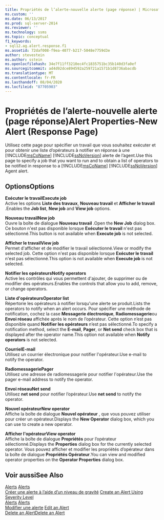 ```yaml
---
title: Propriétés de l’alerte-nouvelle alerte (page réponse) | Microsoft Docs
ms.custom: ''
ms.date: 06/13/2017
ms.prod: sql-server-2014
ms.reviewer: ''
ms.technology: ssms
ms.topic: conceptual
f1_keywords:
- sql12.ag.alert.response.f1
ms.assetid: 72daf008-f9ea-4077-b217-5048e7759d3e
author: stevestein
ms.author: sstein
ms.openlocfilehash: 34e7f11ff3210ec4fc1835751bc35b140d3fa0ef
ms.sourcegitcommit: ad4d92dce894592a259721a1571b1d8736abacdb
ms.translationtype: MT
ms.contentlocale: fr-FR
ms.lasthandoff: 08/04/2020
ms.locfileid: "87705903"
---
```

# <a name="alert-properties-new-alert-response-page"></a><span data-ttu-id="cc7b0-102">Propriétés de l’alerte-nouvelle alerte (page réponse)</span><span class="sxs-lookup"><span data-stu-id="cc7b0-102">Alert Properties-New Alert (Response Page)</span></span>
  <span data-ttu-id="cc7b0-103">Utilisez cette page pour spécifier un travail que vous souhaitez exécuter et pour obtenir une liste d’opérateurs à notifier en réponse à une [!INCLUDE[msCoName](../../includes/msconame-md.md)] [!INCLUDE[ssNoVersion](../../includes/ssnoversion-md.md)] alerte de l’agent.</span><span class="sxs-lookup"><span data-stu-id="cc7b0-103">Use this page to specify a job that you want to run and to obtain a list of operators to be notified in response to a [!INCLUDE[msCoName](../../includes/msconame-md.md)] [!INCLUDE[ssNoVersion](../../includes/ssnoversion-md.md)] Agent alert.</span></span>  
  
## <a name="options"></a><span data-ttu-id="cc7b0-104">Options</span><span class="sxs-lookup"><span data-stu-id="cc7b0-104">Options</span></span>  
 <span data-ttu-id="cc7b0-105">**Exécuter le travail**</span><span class="sxs-lookup"><span data-stu-id="cc7b0-105">**Execute job**</span></span>  
 <span data-ttu-id="cc7b0-106">Active les options **Liste des travaux**, **Nouveau travail** et **Afficher le travail** .</span><span class="sxs-lookup"><span data-stu-id="cc7b0-106">Enables the **Job list**, **New job** and **View job** options.</span></span>  
  
 <span data-ttu-id="cc7b0-107">**Nouveau travail**</span><span class="sxs-lookup"><span data-stu-id="cc7b0-107">**New job**</span></span>  
 <span data-ttu-id="cc7b0-108">Ouvre la boîte de dialogue **Nouveau travail** .</span><span class="sxs-lookup"><span data-stu-id="cc7b0-108">Open the **New Job** dialog box.</span></span> <span data-ttu-id="cc7b0-109">Ce bouton n'est pas disponible lorsque **Exécuter le travail** n'est pas sélectionné.</span><span class="sxs-lookup"><span data-stu-id="cc7b0-109">This button is not available when **Execute job** is not selected.</span></span>  
  
 <span data-ttu-id="cc7b0-110">**Afficher le travail**</span><span class="sxs-lookup"><span data-stu-id="cc7b0-110">**View job**</span></span>  
 <span data-ttu-id="cc7b0-111">Permet d'afficher et de modifier le travail sélectionné.</span><span class="sxs-lookup"><span data-stu-id="cc7b0-111">View or modify the selected job.</span></span> <span data-ttu-id="cc7b0-112">Cette option n'est pas disponible lorsque **Exécuter le travail** n'est pas sélectionné.</span><span class="sxs-lookup"><span data-stu-id="cc7b0-112">This option is not available when **Execute job** is not selected.</span></span>  
  
 <span data-ttu-id="cc7b0-113">**Notifier les opérateurs**</span><span class="sxs-lookup"><span data-stu-id="cc7b0-113">**Notify operators**</span></span>  
 <span data-ttu-id="cc7b0-114">Active les contrôles qui vous permettent d'ajouter, de supprimer ou de modifier des opérateurs.</span><span class="sxs-lookup"><span data-stu-id="cc7b0-114">Enables the controls that allow you to add, remove, or change operators.</span></span>  
  
 <span data-ttu-id="cc7b0-115">**Liste d'opérateurs**</span><span class="sxs-lookup"><span data-stu-id="cc7b0-115">**Operator list**</span></span>  
 <span data-ttu-id="cc7b0-116">Répertorie les opérateurs à notifier lorsqu'une alerte se produit.</span><span class="sxs-lookup"><span data-stu-id="cc7b0-116">Lists the operators to notify when an alert occurs.</span></span> <span data-ttu-id="cc7b0-117">Pour spécifier une méthode de notification, cochez la case **Messagerie électronique**, **Radiomessagerie**ou **Envoi réseau** affichée après le nom de l’opérateur. Cette option n’est pas disponible quand **Notifier les opérateurs** n’est pas sélectionné.</span><span class="sxs-lookup"><span data-stu-id="cc7b0-117">To specify a notification method, select the **E-mail**, **Pager**, or **Net send** check box that is displayed after the operator name.This option not available when **Notify operators** is not selected.</span></span>  
  
 <span data-ttu-id="cc7b0-118">**Courriel**</span><span class="sxs-lookup"><span data-stu-id="cc7b0-118">**E-mail**</span></span>  
 <span data-ttu-id="cc7b0-119">Utilisez un courrier électronique pour notifier l'opérateur.</span><span class="sxs-lookup"><span data-stu-id="cc7b0-119">Use e-mail to notify the operator.</span></span>  
  
 <span data-ttu-id="cc7b0-120">**Radiomessagerie**</span><span class="sxs-lookup"><span data-stu-id="cc7b0-120">**Pager**</span></span>  
 <span data-ttu-id="cc7b0-121">Utilisez une adresse de radiomessagerie pour notifier l'opérateur.</span><span class="sxs-lookup"><span data-stu-id="cc7b0-121">Use the pager e-mail address to notify the operator.</span></span>  
  
 <span data-ttu-id="cc7b0-122">**Envoi réseau**</span><span class="sxs-lookup"><span data-stu-id="cc7b0-122">**Net send**</span></span>  
 <span data-ttu-id="cc7b0-123">Utilisez **net send** pour notifier l’opérateur.</span><span class="sxs-lookup"><span data-stu-id="cc7b0-123">Use **net send** to notify the operator.</span></span>  
  
 <span data-ttu-id="cc7b0-124">**Nouvel opérateur**</span><span class="sxs-lookup"><span data-stu-id="cc7b0-124">**New operator**</span></span>  
 <span data-ttu-id="cc7b0-125">Affiche la boîte de dialogue **Nouvel opérateur** , que vous pouvez utiliser pour créer un opérateur.</span><span class="sxs-lookup"><span data-stu-id="cc7b0-125">Displays the **New Operator** dialog box, which you can use to create a new operator.</span></span>  
  
 <span data-ttu-id="cc7b0-126">**Afficher l'opérateur**</span><span class="sxs-lookup"><span data-stu-id="cc7b0-126">**View operator**</span></span>  
 <span data-ttu-id="cc7b0-127">Affiche la boîte de dialogue **Propriétés** pour l’opérateur sélectionné.</span><span class="sxs-lookup"><span data-stu-id="cc7b0-127">Displays the **Properties** dialog box for the currently selected operator.</span></span> <span data-ttu-id="cc7b0-128">Vous pouvez afficher et modifier les propriétés d’opérateur dans la boîte de dialogue **Propriétés Opérateur**.</span><span class="sxs-lookup"><span data-stu-id="cc7b0-128">You can view and modified operator properties on the **Operator Properties** dialog box.</span></span>  
  
## <a name="see-also"></a><span data-ttu-id="cc7b0-129">Voir aussi</span><span class="sxs-lookup"><span data-stu-id="cc7b0-129">See Also</span></span>  
 <span data-ttu-id="cc7b0-130">[Alerts](alerts.md) </span><span class="sxs-lookup"><span data-stu-id="cc7b0-130">[Alerts](alerts.md) </span></span>  
 <span data-ttu-id="cc7b0-131">[Créer une alerte à l’aide d’un niveau de gravité](create-an-alert-using-severity-level.md) </span><span class="sxs-lookup"><span data-stu-id="cc7b0-131">[Create an Alert Using Severity Level](create-an-alert-using-severity-level.md) </span></span>  
 <span data-ttu-id="cc7b0-132">[Alerts](alerts.md) </span><span class="sxs-lookup"><span data-stu-id="cc7b0-132">[Alerts](alerts.md) </span></span>  
 <span data-ttu-id="cc7b0-133">[Modifier une alerte](edit-an-alert.md) </span><span class="sxs-lookup"><span data-stu-id="cc7b0-133">[Edit an Alert](edit-an-alert.md) </span></span>  
 [<span data-ttu-id="cc7b0-134">Delete an Alert</span><span class="sxs-lookup"><span data-stu-id="cc7b0-134">Delete an Alert</span></span>](delete-an-alert.md)  
  
  
